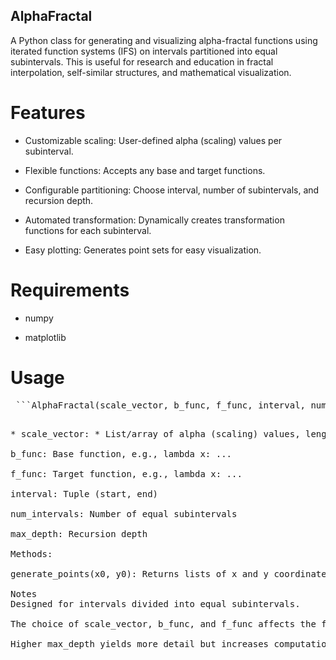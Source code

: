 ## AlphaFractal

A Python class for generating and visualizing alpha-fractal functions using iterated function systems (IFS) on intervals partitioned into equal subintervals. This is useful for research and education in fractal interpolation, self-similar structures, and mathematical visualization.

# Features

* Customizable scaling: User-defined alpha (scaling) values per subinterval.

* Flexible functions: Accepts any base and target functions.

* Configurable partitioning: Choose interval, number of subintervals, and recursion depth.

* Automated transformation: Dynamically creates transformation functions for each subinterval.

* Easy plotting: Generates point sets for easy visualization.

# Requirements

- numpy

- matplotlib

# Usage
<pre> ```AlphaFractal(scale_vector, b_func, f_func, interval, num_intervals, max_depth)``` <pre>

* scale_vector: * List/array of alpha (scaling) values, length = num_intervals

b_func: Base function, e.g., lambda x: ...

f_func: Target function, e.g., lambda x: ...

interval: Tuple (start, end)

num_intervals: Number of equal subintervals

max_depth: Recursion depth

Methods:

generate_points(x0, y0): Returns lists of x and y coordinates for the fractal, starting at (x0, y0).

Notes
Designed for intervals divided into equal subintervals.

The choice of scale_vector, b_func, and f_func affects the fractal's shape and properties.

Higher max_depth yields more detail but increases computation time and memory usage.
